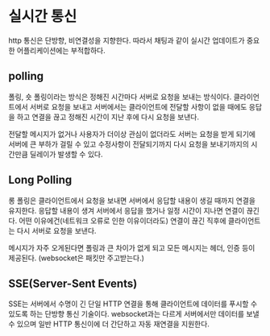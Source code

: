 # 실시간 통신

http 통신은 단방향, 비연결성을 지향한다. 따라서 채팅과 같이 실시간 업데이트가 중요한 어플리케이션에는 부적합하다.

## polling

폴링, 숏 폴링이라는 방식은 정해진 시간마다 서버로 요청을 보내는 방식이다. 클라이언트에서 서버로 요청을 보내고 서버에서는 클라이언트에 전달할 사항이 없을 때에도 응답을 하고 연결을 끊고 정해진 시간이 지난 후에 다시 요청을 보낸다.

전달할 메시지가 없거나 사용자가 더이상 관심이 없더라도 서버는 요청을 받게 되기에 서버에 큰 부하가 걸릴 수 있고 수정사항이 전달되기까지 다시 요청을 보내기까지의 시간만큼 딜레이가 발생할 수 있다.

## Long Polling

롱 폴링은 클라이언트에서 요청을 보내면 서버에서 응답할 내용이 생길 때까지 연결을 유지한다. 응답할 내용이 생겨 서버에서 응답을 했거나 일정 시간이 지나면 연결이 끊긴다. 어떤 이유에건(네트워크 오류로 인한 이유이더라도) 연결이 끊긴 직후에 클라이언트는 다시 서버로 요청을 보낸다.

메시지가 자주 오게된다면 폴링과 큰 차이가 없게 되고 모든 메시지는 헤더, 인증 등이 제공된다. (websocket은 패킷만 주고받는다.)

## SSE(Server-Sent Events)

SSE는 서버에서 수명이 긴 단일 HTTP 연결을 통해 클라이언트에 데이터를 푸시할 수 있도록 하는 단방향 통신 기술이다. websocket과는 다르게 서버에서만 데이터를 보낼 수 있으며 일반 HTTP 통신이에 더 간단하고 자동 재연결을 지원한다.
